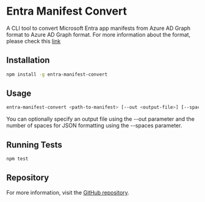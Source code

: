 # Entra Manifest Convert

A CLI tool to convert Microsoft Entra app manifests from Azure AD Graph format to Azure AD Graph format. For more information about the format, please check this [link](https://learn.microsoft.com/en-us/entra/identity-platform/azure-active-directory-graph-app-manifest-deprecation)

## Installation

```sh
npm install -g entra-manifest-convert
```

## Usage

```sh
entra-manifest-convert <path-to-manifest> [--out <output-file>] [--spaces <number-of-spaces>]
```

You can optionally specify an output file using the --out parameter and the number of spaces for JSON formatting using the --spaces parameter.

## Running Tests

```sh
npm test
```

## Repository

For more information, visit the [GitHub repository](https://github.com/SLdragon/entra-manifest-convert).